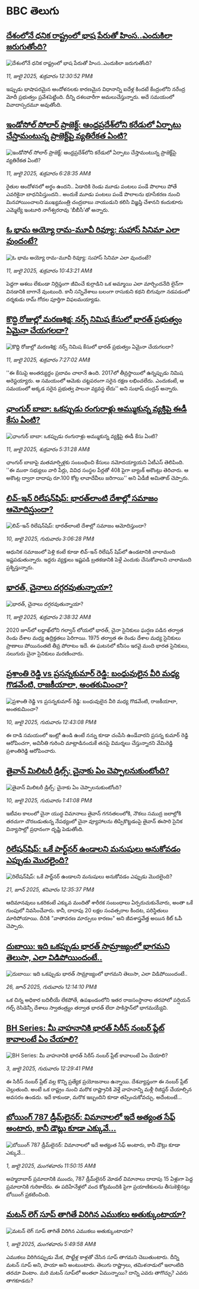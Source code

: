 # BBC తెలుగు## [దేశంలోనే ధనిక రాష్ట్రంలో భాష పేరుతో హింస..ఎందుకిలా జరుగుతోంది? ](https://www.bbc.com/telugu/articles/cql0g9zny5no?at_campaign=githubrss)![దేశంలోనే ధనిక రాష్ట్రంలో భాష పేరుతో హింస..ఎందుకిలా జరుగుతోంది? ](https://ichef.bbci.co.uk/ace/ws/240/cpsprodpb/5ddf/live/488f74b0-5e49-11f0-a40e-a1af2950b220.jpg)_11, జులై 2025, శుక్రవారం 12:30:52 PMకి_ఇప్పుడు భాషాపరమైన ఆందోళనలకు కారణమైన విధానాన్ని ఐదేళ్ల కిందటే కేంద్రంలోని నరేంద్ర మోదీ ప్రభుత్వం ప్రవేశపెట్టింది. దీన్ని దశలవారీగా అమలుచేస్తున్నారు. అదే సమయంలో వివాదాస్పదమూ అవుతోంది.## [ఇండోసోల్ సోలార్ ప్రాజెక్ట్: ఆంధ్రప్రదేశ్‌లోని కరేడులో ఏర్పాటు చేస్తామంటున్న ప్రాజెక్ట్‌పై వ్యతిరేకత ఏంటి?](https://www.bbc.com/telugu/articles/c3d1z93dnmvo?at_campaign=githubrss)![ఇండోసోల్ సోలార్ ప్రాజెక్ట్: ఆంధ్రప్రదేశ్‌లోని కరేడులో ఏర్పాటు చేస్తామంటున్న ప్రాజెక్ట్‌పై వ్యతిరేకత ఏంటి?](https://ichef.bbci.co.uk/ace/ws/240/cpsprodpb/fc97/live/47bf8320-5d9c-11f0-960d-e9f1088a89fe.jpg)_11, జులై 2025, శుక్రవారం 6:28:35 AMకి_రైతుల ఆందోళనలో అర్థం ఉందని.. ఏడాదికి రెండు మూడు పంటలు పండే పొలాలు పోతే ఎవరికైనా బాధనిపిస్తుందని.. అందుకే మూడు పంటలు పండే పొలాలను భూసేకరణ నుంచి మినహాయించాలని ముఖ్యమంత్రి చంద్రబాబు నాయుడుని కలిసి విజ్ఞప్తి చేశానని కందుకూరు ఎమ్మెల్యే ఇంటూరి నాగేశ్వరరావు ‘బీబీసీ’తో అన్నారు.## [ఓ భామ అయ్యో రామ-మూవీ రివ్యూ:  సుహాస్ సినిమా ఎలా వుందంటే?](https://www.bbc.com/telugu/articles/czxe7kprl2zo?at_campaign=githubrss)![ఓ భామ అయ్యో రామ-మూవీ రివ్యూ:  సుహాస్ సినిమా ఎలా వుందంటే?](https://ichef.bbci.co.uk/ace/ws/240/cpsprodpb/b63e/live/1337baf0-5e41-11f0-a30f-5b5a523bf056.jpg)_11, జులై 2025, శుక్రవారం 10:43:21 AMకి_పెద్ద‌గా ఆశ‌లు లేకుండా నిర్లిప్తంగా జీవించే కుర్రాడిని ఒక అమ్మాయి ఎలా మార్చింద‌నేది లైన్‌గా విన‌డానికి బాగానే వుంటుంది. కానీ స‌న్నివేశాలు బ‌లంగా రాసుకుని క‌థ‌ని బిగువుగా న‌డ‌ప‌డంలో ద‌ర్శ‌కుడు రామ్ గోద‌ల పూర్తిగా విఫ‌ల‌మ‌య్యాడు.## [కొద్ది రోజుల్లో మరణశిక్ష: నర్స్ నిమిష కేసులో భారత్ ప్రభుత్వం ఏమైనా చేయగలదా?](https://www.bbc.com/telugu/articles/c0rvj7rwp49o?at_campaign=githubrss)![కొద్ది రోజుల్లో మరణశిక్ష: నర్స్ నిమిష కేసులో భారత్ ప్రభుత్వం ఏమైనా చేయగలదా?](https://ichef.bbci.co.uk/ace/ws/240/cpsprodpb/b21f/live/127beb30-5e24-11f0-a40e-a1af2950b220.png)_11, జులై 2025, శుక్రవారం 7:27:02 AMకి_''ఈ కేసుపై అంతర్యుద్ధం ప్రబావం చాలానే ఉంది. 2017లో తీవ్రస్థాయిలో ఉన్నప్పుడు నిమిష అరెస్టయ్యారు. ఆ సమయంలో ఆమెకు చట్టపరంగా సరైన రక్షణ లభించలేదు. ఎందుకంటే, ఆ సమయంలో అక్కడ సరైన ప్రభుత్వ పాలనా వ్యవస్థ లేదు'' అని సుభాష్ చంద్రన్ అన్నారు.## [ఛాంగుర్ బాబా: ఒకప్పుడు రంగురాళ్లు అమ్ముకున్న వ్యక్తిపై ఈడీ కేసు ఏంటి?](https://www.bbc.com/telugu/articles/cgmwljdzr0vo?at_campaign=githubrss)![ఛాంగుర్ బాబా: ఒకప్పుడు రంగురాళ్లు అమ్ముకున్న వ్యక్తిపై ఈడీ కేసు ఏంటి?](https://ichef.bbci.co.uk/ace/ws/240/cpsprodpb/2943/live/ceea4da0-5e03-11f0-b5c5-012c5796682d.jpg)_11, జులై 2025, శుక్రవారం 5:31:28 AMకి_ఛాంగుర్ బాబాపై మతమార్పిళ్లకు సంబంధించి కేసులు నమోదయ్యాయని ఏటీఎస్ తెలిపింది. ''ఈ ముఠా సభ్యులు వారి పేర్లు, వివిధ సంస్థల పేర్లతో 40కి పైగా బ్యాంక్ అకౌంట్లు తెరిచారు. ఆ అకౌంట్ల ద్వారా దాదాపు రూ.100 కోట్ల లావాదేవీలు జరిగాయి'' అని ఏడీజీ అమితాబ్ చెప్పారు.## [లివ్-ఇన్ రిలేషన్‌షిప్: భారత్‌లాంటి దేశాల్లో సమాజం ఆమోదిస్తుందా?](https://www.bbc.com/telugu/articles/cvg8v5lrn99o?at_campaign=githubrss)![లివ్-ఇన్ రిలేషన్‌షిప్: భారత్‌లాంటి దేశాల్లో సమాజం ఆమోదిస్తుందా?](https://ichef.bbci.co.uk/ace/ws/240/cpsprodpb/0ef8/live/20042c20-5d95-11f0-b495-a322bca7c985.jpg)_10, జులై 2025, గురువారం 3:06:28 PMకి_ఆధునిక సమాజంలో పెళ్లి కంటే కూడా లివ్-ఇన్ రిలేషన్ షిప్‌లో ఉండటానికి చాలామంది ఇష్టపడుతున్నారు. ఇద్దరు వ్యక్తులు ఇష్టపడి బ్రతకడానికి పెళ్లే ఎందుకు చేసుకోవాలని చాలామంది ప్రశ్నిస్తున్నారు.## [భారత్, చైనాలు దగ్గరవుతున్నాయా?](https://www.bbc.com/telugu/articles/cpvj8z2xgyno?at_campaign=githubrss)![భారత్, చైనాలు దగ్గరవుతున్నాయా?](https://ichef.bbci.co.uk/ace/ws/240/cpsprodpb/e486/live/ed2ac060-5dae-11f0-b5c5-012c5796682d.jpg)_11, జులై 2025, శుక్రవారం 2:38:32 AMకి_2020 జూన్‌లో లద్దాఖ్‌లోని గల్వాన్ లోయలో భారత్, చైనా సైనికులు ఘర్షణ పడిన తర్వాత రెండు దేశాల మధ్య ఉద్రిక్తతలు పెరిగాయి. 1975 తర్వాత ఈ రెండు దేశాల మధ్య సైనికులు ప్రాణాలు పోయినంతటి తీవ్ర పోరాటం ఇదే. ఈ ఘటనలో కనీసం ఇరవై మంది భారత సైనికులు, నలుగురు చైనా సైనికులు మరణించారు.## [ప్రశాంతి రెడ్డి vs ప్రసన్నకుమార్ రెడ్డి: బంధువులైన వీరి మధ్య గొడవేంటి, రాజకీయాలా, అంతకుమించా?](https://www.bbc.com/telugu/articles/ckgdlgje1zxo?at_campaign=githubrss)![ప్రశాంతి రెడ్డి vs ప్రసన్నకుమార్ రెడ్డి: బంధువులైన వీరి మధ్య గొడవేంటి, రాజకీయాలా, అంతకుమించా?](https://ichef.bbci.co.uk/ace/ws/240/cpsprodpb/a055/live/f3bf4bd0-5d81-11f0-a6b8-21ace6496903.png)_10, జులై 2025, గురువారం 12:43:08 PMకి_ఈ దాడి సమయంలో ఇంట్లో ఉండి ఉంటే నన్ను కూడా చంపేసి ఉండేవారని ప్రసన్న కుమార్ రెడ్డి ఆరోపించగా, అవినీతి గురించి మాట్లాడినందుకే తనపై విమర్శలు చేస్తున్నారని వేమిరెడ్డి ప్రశాంతిరెడ్డి ఆరోపించారు.## [తైవాన్ మిలిటరీ డ్రిల్స్: చైనాకు ఏం చెప్పాలనుకుంటోంది?](https://www.bbc.com/telugu/articles/ckg3j58yzrvo?at_campaign=githubrss)![తైవాన్ మిలిటరీ డ్రిల్స్: చైనాకు ఏం చెప్పాలనుకుంటోంది?](https://ichef.bbci.co.uk/ace/ws/240/cpsprodpb/f40e/live/f4c77260-5d94-11f0-b495-a322bca7c985.jpg)_10, జులై 2025, గురువారం 1:41:08 PMకి_ఇటీవల కాలంలో చైనా యుద్ధ విమానాలు తైవాన్ గగనతలంలోకి, నౌకలు సముద్ర జలాల్లోకి తరచుగా చొరబడుతున్న నేపథ్యంలో చైనా వ్యూహాలను తిప్పికొట్టడంపై తైవాన్ ఈసారి సైనిక విన్యాసాల్లో ప్రధానంగా దృష్టి పెడుతోంది.## [రిలేషన్‌షిప్: ఒకే పార్ట్‌నర్ ఉండాలని మనుషులు అనుకోవడం ఎప్పుడు మొదలైంది?](https://www.bbc.com/telugu/articles/c62d4j0748vo?at_campaign=githubrss)![రిలేషన్‌షిప్: ఒకే పార్ట్‌నర్ ఉండాలని మనుషులు అనుకోవడం ఎప్పుడు మొదలైంది?](https://ichef.bbci.co.uk/ace/ws/240/cpsprodpb/49dd/live/f64ee1d0-4f53-11f0-a872-8baf78f7d38b.jpg)_21, జూన్ 2025, శనివారం 12:35:37 PMకి_ఆదిమానవులు ఒకరికంటే ఎక్కువ మందితో శారీరక సంబంధాలు ఏర్పరుచుకునేవారు, అంతా ఒకే గుంపులో నివసించేవారు. కానీ, దాదాపు 20 లక్షల సంవత్సరాల కిందట, పరిస్థితులు మారిపోయాయి. దీనికి "వాతావరణ మార్పులు కారణం" అని జీవశాస్త్రవేత్త అయిన కిట్ ఓపీ చెప్పారు.## [దుబాయి: ఇది ఒకప్పుడు భారత్ సామ్రాజ్యంలో భాగమని తెలుసా, ఎలా విడిపోయిందంటే..](https://www.bbc.com/telugu/articles/ce83x3rekyyo?at_campaign=githubrss)![దుబాయి: ఇది ఒకప్పుడు భారత్ సామ్రాజ్యంలో భాగమని తెలుసా, ఎలా విడిపోయిందంటే..](https://ichef.bbci.co.uk/ace/ws/240/cpsprodpb/89c1/live/fbe80b80-5282-11f0-809e-059b7ea85131.jpg)_26, జూన్ 2025, గురువారం 12:14:10 PMకి_ఒక చిన్న అధికార బదిలీయే లేకపోతే, ఉపఖండంలోని ఇతర రాజసంస్థానాల తరహాలో  పర్షియన్ గల్ఫ్ రెసిడెన్సీ దేశాలు స్వాతంత్ర్యం తర్వాత భారత్ లేదా పాకిస్తాన్‌లో భాగమయ్యేవి.## [BH Series: మీ వాహనానికి భారత్ సిరీస్ నంబర్ ప్లేట్ కావాలంటే ఏం చేయాలి?](https://www.bbc.com/telugu/articles/c9dg040gzv6o?at_campaign=githubrss)![BH Series: మీ వాహనానికి భారత్ సిరీస్ నంబర్ ప్లేట్ కావాలంటే ఏం చేయాలి?](https://ichef.bbci.co.uk/ace/ws/240/cpsprodpb/c5c0/live/7facfba0-5801-11f0-b5c5-012c5796682d.jpg)_3, జులై 2025, గురువారం 12:29:41 PMకి_ఈ సిరీస్ నంబర్ ప్లేట్ వల్ల కొన్ని ప్రత్యేక ప్రయోజనాలు ఉన్నాయి. దేశవ్యాప్తంగా ఈ నంబర్ ప్లేట్ చెల్లుతుంది. అంటే ఒక రాష్ట్రం నుంచి మరొక రాష్ట్రానికి వెళ్తే వాహనాన్ని మళ్లీ రిజిస్టర్ చేయాల్సిన అవసరం ఉండదు. ఇదే కాకుండా, మరొక ఇబ్బందిని కూడా తప్పించుకోవచ్చు. అదేంటంటే...## [బోయింగ్ 787 డ్రీమ్‌లైనర్: విమానాలలో ఇదే అత్యంత సేఫ్ అంటారు, కానీ డౌట్లు కూడా ఎక్కువే...](https://www.bbc.com/telugu/articles/c8d664g0dz9o?at_campaign=githubrss)![బోయింగ్ 787 డ్రీమ్‌లైనర్: విమానాలలో ఇదే అత్యంత సేఫ్ అంటారు, కానీ డౌట్లు కూడా ఎక్కువే...](https://ichef.bbci.co.uk/ace/ws/240/cpsprodpb/aebe/live/0ad87b80-5674-11f0-95fc-edf89039c20a.jpg)_1, జులై 2025, మంగళవారం 11:50:15 AMకి_అహ్మదాబాద్ ప్రమాదానికి ముందు, 787 డ్రీమ్‌లైనర్ మోడల్ విమానాలు దాదాపు 15 ఏళ్లుగా పెద్ద ప్రమాదానికి గురికాలేదు. ఈ పదిహేనేళ్లలో వంద కోట్లమందికి  పైగా ప్రయాణికులను తీసుకెళ్లినట్లు బోయింగ్ ప్రకటించింది.## [మటన్ లెగ్ సూప్ తాగితే విరిగిన ఎముకలు అతుక్కుంటాయా?](https://www.bbc.com/telugu/articles/c0l4g92j8kzo?at_campaign=githubrss)![మటన్ లెగ్ సూప్ తాగితే విరిగిన ఎముకలు అతుక్కుంటాయా?](https://ichef.bbci.co.uk/ace/ws/240/cpsprodpb/cffe/live/00bf0e40-4f7e-11f0-8c47-237c2e4015f5.jpg)_1, జులై 2025, మంగళవారం 5:49:58 AMకి_ఎముకలు విరిగినప్పుడు మేక, పొట్టేళ్ల కాళ్లతో చేసిన సూప్ తాగమని చెబుతుంటారు. దీన్ని మటన్ సూప్ అని, పాయా అని అంటుంటారు. తెలుగు రాష్ట్రాలు, తమిళనాడులో ఇలాంటిది తరచూ వింటాం. మరి మటన్ సూప్‌లో అంతలా ఏమున్నాయి? దాన్ని ఎవరు తాగొచ్చు? ఎవరు తాగకూడదు?